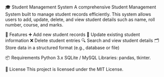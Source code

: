 🎓 Student Management System
A comprehensive Student Management System built to manage student records efficiently. This system allows users to add, update, delete, and view student details such as name, roll number, course, and marks.

📌 Features
➕ Add new student records
📝 Update existing student information
❌ Delete student entries
🔍 Search and view student details
🗂️ Store data in a structured format (e.g., database or file)

📦 Requirements
Python 3.x
SQLite / MySQL
Libraries: pandas, tkinter.

📝 License
This project is licensed under the MIT License.
